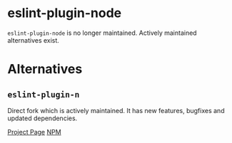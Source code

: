 # eslint-plugin-node

`eslint-plugin-node` is no longer maintained. Actively maintained alternatives
exist.

# Alternatives

## `eslint-plugin-n`

Direct fork which is actively maintained. It has new features, bugfixes and updated dependencies.

[Project Page](https://github.com/eslint-community/eslint-plugin-n)
[NPM](https://www.npmjs.com/package/eslint-plugin-n)
